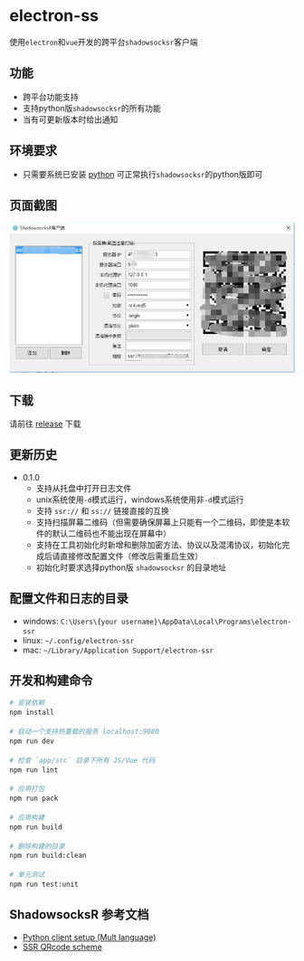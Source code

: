 # electron-ss
使用`electron`和`vue`开发的跨平台`shadowsocksr`客户端

## 功能
- 跨平台功能支持
- 支持python版`shadowsocksr`的所有功能
- 当有可更新版本时给出通知

## 环境要求
- 只需要系统已安装 [python](https://www.python.org/downloads/) 可正常执行`shadowsocksr`的python版即可

## 页面截图
![](./assets/images/ssr-client.jpg)

## 下载
请前往 [release](https://github.com/erguotou520/electron-ssr/releases) 下载

## 更新历史
- 0.1.0
  * 支持从托盘中打开日志文件
  * unix系统使用`-d`模式运行，windows系统使用非`-d`模式运行
  * 支持 `ssr://` 和 `ss://` 链接直接的互换
  * 支持扫描屏幕二维码（但需要确保屏幕上只能有一个二维码，即使是本软件的默认二维码也不能出现在屏幕中）
  * 支持在工具初始化时新增和删除加密方法、协议以及混淆协议，初始化完成后请直接修改配置文件（修改后需重启生效）
  * 初始化时要求选择python版 `shadowsocksr` 的目录地址

## 配置文件和日志的目录
* windows: `C:\Users\{your username}\AppData\Local\Programs\electron-ssr`
* linux: `~/.config/electron-ssr`
* mac: `~/Library/Application Support/electron-ssr`

## 开发和构建命令

``` bash
# 安装依赖
npm install

# 启动一个支持热重载的服务 localhost:9080
npm run dev

# 检查 `app/src` 目录下所有 JS/Vue 代码
npm run lint

# 应用打包
npm run pack

# 应用构建
npm run build

# 删除构建的目录
npm run build:clean

# 单元测试
npm run test:unit
```

## ShadowsocksR 参考文档
- [Python client setup (Mult language)](https://github.com/breakwa11/shadowsocks-rss/wiki/Python-client-setup-(Mult-language))
- [SSR QRcode scheme](https://github.com/breakwa11/shadowsocks-rss/wiki/SSR-QRcode-scheme)

